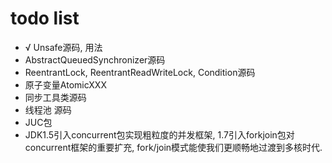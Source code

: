# todo list



* √ Unsafe源码, 用法
* AbstractQueuedSynchronizer源码
* ReentrantLock, ReentrantReadWriteLock, Condition源码
* 原子变量AtomicXXX
* 同步工具类源码
* 线程池 源码
* JUC包
* JDK1.5引入concurrent包实现粗粒度的并发框架, 1.7引入forkjoin包对concurrent框架的重要扩充, fork/join模式能使我们更顺畅地过渡到多核时代.

